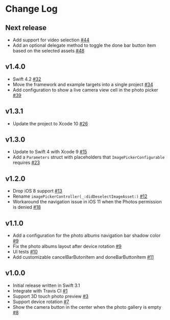 # Change Log

## Next release

* Add support for video selection [#44](https://github.com/carousell/pickle/pull/44)
* Add an optional delegate method to toggle the done bar button item based on the selected assets [#48](https://github.com/carousell/pickle/pull/48)

## v1.4.0

* Swift 4.2 [#32](https://github.com/carousell/pickle/pull/32)
* Move the framework and example targets into a single project [#34](https://github.com/carousell/pickle/pull/34)
* Add configuration to show a live camera view cell in the photo picker [#39](https://github.com/carousell/pickle/pull/39)

## v1.3.1

* Update the project to Xcode 10 [#26](https://github.com/carousell/pickle/pull/26)

## v1.3.0

* Update to Swift 4 with Xcode 9 [#15](https://github.com/carousell/pickle/pull/15)
* Add a `Parameters` struct with placeholders that `ImagePickerConfigurable` requires [#23](https://github.com/carousell/pickle/pull/23)

## v1.2.0

* Drop iOS 8 support [#13](https://github.com/carousell/pickle/pull/13)
* Rename `imagePickerController(_:didDeselectImageAsset:)` [#12](https://github.com/carousell/pickle/pull/12)
* Workaround the navigation issue in iOS 11 when the Photos permission is denied [#18](https://github.com/carousell/pickle/pull/18)

## v1.1.0

* Add a configuration for the photo albums navigation bar shadow color [#9](https://github.com/carousell/pickle/pull/9)
* Fix the photo albums layout after device rotation [#9](https://github.com/carousell/pickle/pull/9)
* UI tests [#10](https://github.com/carousell/pickle/pull/10)
* Add customizable cancelBarButonItem and doneBarButtonItem [#11](https://github.com/carousell/pickle/pull/11)

## v1.0.0

* Initial release written in Swift 3.1
* Integrate with Travis CI [#1](https://github.com/carousell/pickle/pull/1)
* Support 3D touch photo preview [#3](https://github.com/carousell/pickle/pull/3)
* Support device rotation [#7](https://github.com/carousell/pickle/pull/7)
* Show the camera button in the center when the photo gallery is empty [#8](https://github.com/carousell/pickle/pull/8)
